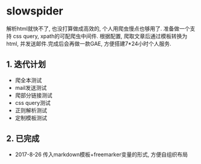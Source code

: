 # slowspider
解析html就快不了, 也没打算做成高效的, 个人用爬虫慢点也够用了. 准备做一个支持 css query, xpath的可配爬虫中间件. 根据配置, 爬取文章后通过模板转换为html, 并发送邮件.完成后会再做一款GAE, 方便搭建7*24小时个人服务.


## 1. 迭代计划

* 爬全本测试
* mail发送测试
* 爬部分链接测试
* css query测试
* 正则解析测试
* 定制模板测试


## 2. 已完成

* 2017-8-26 传入markdown模板+freemarker变量的形式, 方便自组织布局


